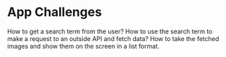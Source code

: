 # App Challenges
How to get a search term from the user?
How to use the search term to make a request to an outside API and fetch data?
How to take the fetched images and show them on the screen in a list format.

